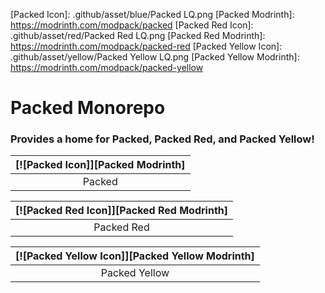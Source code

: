 [Packed Icon]: .github/asset/blue/Packed LQ.png
[Packed Modrinth]: https://modrinth.com/modpack/packed
[Packed Red Icon]: .github/asset/red/Packed Red LQ.png
[Packed Red Modrinth]: https://modrinth.com/modpack/packed-red
[Packed Yellow Icon]: .github/asset/yellow/Packed Yellow LQ.png
[Packed Yellow Modrinth]: https://modrinth.com/modpack/packed-yellow

[Modrinth Downloads Badge]: https://raw.githubusercontent.com/intergrav/devins-badges/v2/assets/cozy/available/modrinth_vector.svg

# Packed Monorepo
### Provides a home for Packed, Packed Red, and Packed Yellow!

| [![Packed Icon]][Packed Modrinth] | 
| :-------------------------------: |
| Packed                            |

| [![Packed Red Icon]][Packed Red Modrinth] | 
| :---------------------------------------: |
| Packed Red                                |

| [![Packed Yellow Icon]][Packed Yellow Modrinth] | 
| :---------------------------------------------: |
| Packed Yellow                                   |

